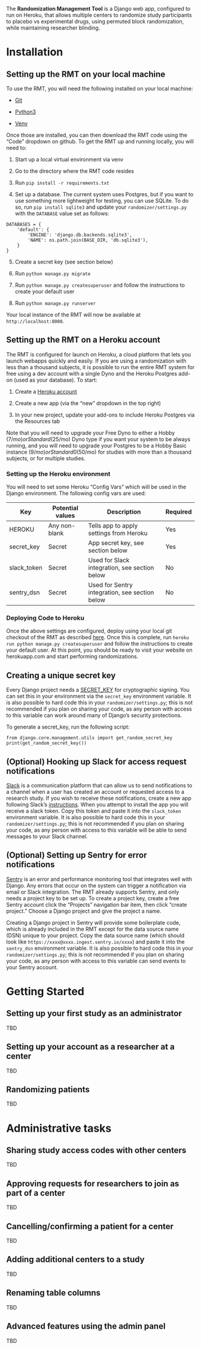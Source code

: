 The **Randomization Management Tool** is a Django web app, configured to run on Heroku, that allows multiple centers to randomize study participants to placebo vs experimental drugs, using permuted block randomization, while maintaining researcher blinding.

# Installation

## Setting up the RMT on your local machine

To use the RMT, you will need the following installed on your local machine:

* [Git](https://docs.github.com/en/github/getting-started-with-github/set-up-git)

* [Python3](https://www.python.org/downloads/)

* [Venv](https://docs.python.org/3/library/venv.html)

Once those are installed, you can then download the RMT code using the “Code” dropdown on github. To get the RMT up and running locally, you will need to:

1. Start up a local virtual environment via venv

2. Go to the directory where the RMT code resides

3. Run `pip install -r requirements.txt`

4. Set up a database. The current system uses Postgres, but if you want to use something more lightweight for testing, you can use SQLite. To do so, run `pip install sqlite3` and update your `randomizer/settings.py` with the `DATABASE` value set as follows:

```
DATABASES = {
    'default': {
        'ENGINE': 'django.db.backends.sqlite3',
        'NAME': os.path.join(BASE_DIR, 'db.sqlite3'),
    }
}
```

5. Create a secret key (see section below)

6. Run `python manage.py migrate`

7. Run `python manage.py createsuperuser` and follow the instructions to create your default user

8. Run `python manage.py runserver`

Your local instance of the RMT will now be available at `http://localhost:8000`.

## Setting up the RMT on a Heroku account

The RMT is configured for launch on Heroku, a cloud platform that lets you launch webapps quickly and easily. If you are using a randomization with less than a thousand subjects, it is possible to run the entire RMT system for free using a dev account with a single Dyno and the Heroku Postgres add-on (used as your database). To start:

1. Create a [Heroku account](https://signup.heroku.com/dc)

2. Create a new app (via the “new” dropdown in the top right)

3. In your new project, update your add-ons to include Heroku Postgres via the Resources tab 

Note that you will need to upgrade your Free Dyno to either a Hobby ($7/mo) or Standard ($25/mo) Dyno type if you want your system to be always running, and you will need to upgrade your Postgres to be a Hobby Basic instance ($9/mo) or Standard 0 ($50/mo) for studies with more than a thousand subjects, or for multiple studies.

### Setting up the Heroku environment
You will need to set some Heroku “Config Vars” which will be used in the Django environment. The following config vars are used:
 
|Key|Potential values|Description|Required|
|---|----------------|-----------|--------|
|HEROKU|Any non-blank|Tells app to apply settings from Heroku|Yes|
|secret_key|Secret|App secret key, see section below|Yes|
|slack_token|Secret|Used for Slack integration, see section below|No|
|sentry_dsn|Secret|Used for Sentry integration, see section below|No|

### Deploying Code to Heroku
Once the above settings are configured, deploy using your local git checkout of the RMT as described [here](https://devcenter.heroku.com/articles/git). Once this is complete, run `heroku run python manage.py createsuperuser` and follow the instructions to create your default user. At this point, you should be ready to visit your website on herokuapp.com and start performing randomizations.

## Creating a unique secret key

Every Django project needs a [SECRET_KEY](https://docs.djangoproject.com/en/2.2/ref/settings/#std:setting-SECRET_KEY) for cryptographic signing. You can set this in your environment via the `secret_key` environment variable. It is also possible to hard code this in your `randomizer/settings.py`; this is not recommended if you plan on sharing your code, as any person with access to this variable can work around many of Django’s security protections.

To generate a secret_key, run the following script:

```
from django.core.management.utils import get_random_secret_key
print(get_random_secret_key())
```

## (Optional) Hooking up Slack for access request notifications

[Slack](https://slack.com/) is a communication platform that can allow us to send notifications to a channel when a user has created an account or requested access to a research study. If you wish to receive these notifications, create a new app following Slack’s [instructions](https://api.slack.com/authentication/basics). When you attempt to install the app you will receive a slack token. Copy this token and paste it into the `slack_token` environment variable. It is also possible to hard code this in your `randomizer/settings.py`; this is not recommended if you plan on sharing your code, as any person with access to this variable will be able to send messages to your Slack channel.

## (Optional) Setting up Sentry for error notifications

[Sentry](https://sentry.io/) is an error and performance monitoring tool that integrates well with Django. Any errors that occur on the system can trigger a notification via email or Slack integration. The RMT already supports Sentry, and only needs a project key to be set up. To create a project key, create a free Sentry account click the “Projects” navigation bar item, then click “create project.” Choose a Django project and give the project a name.

Creating a Django project in Sentry will provide some boilerplate code, which is already included in the RMT except for the data source name (DSN) unique to your project. Copy the data source name (which should look like `https://xxxx@xxxx.ingest.sentry.io/xxxx`) and paste it into the `sentry_dsn` environment variable. It is also possible to hard code this in your `randomizer/settings.py`; this is not recommended if you plan on sharing your code, as any person with access to this variable can send events to your Sentry account.

# Getting Started

## Setting up your first study as an administrator

TBD

## Setting up your account as a researcher at a center

TBD

## Randomizing patients

TBD

# Administrative tasks

## Sharing study access codes with other centers

TBD

## Approving requests for researchers to join as part of a center

TBD

## Cancelling/confirming a patient for a center

TBD

## Adding additional centers to a study

TBD

## Renaming table columns

TBD

## Advanced features using the admin panel

TBD
